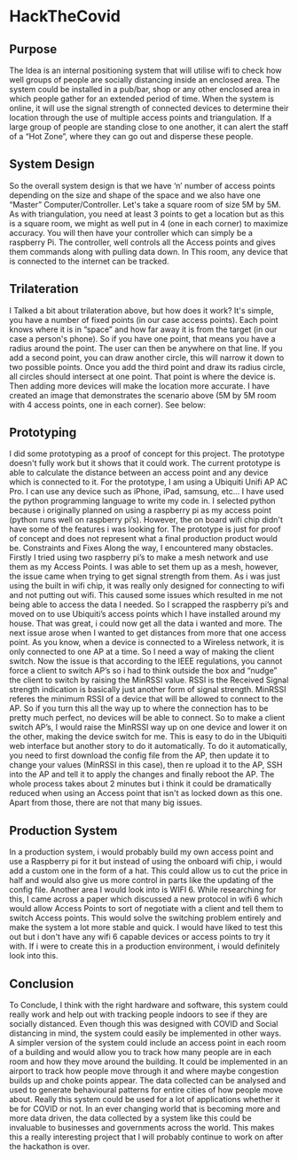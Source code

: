 # HackTheCovid
## Purpose
The Idea is an internal positioning system that will utilise wifi to check how well groups of people are socially distancing inside an enclosed area. The system could be installed in a pub/bar, shop or any other enclosed area in which people gather for an extended period of time. When the system is online, it will use the signal strength of connected devices to determine their location through the use of multiple access points and triangulation. If a large group of people are standing close to one another, it can alert the staff of a “Hot Zone”, where they can go out and disperse these people.

## System Design
So the overall system design is that we have ‘n’ number of access points depending on the size and shape of the space and we also have one “Master” Computer/Controller. Let's take a square room of size 5M by 5M. As with triangulation, you need at least 3 points to get a location but as this is a square room, we might as well put in 4 (one in each corner) to maximize accuracy. You will then have your controller which can simply be a raspberry Pi. The controller, well controls all the Access points and gives them commands along with pulling data down. In This room, any device that is connected to the internet can be tracked. 

## Trilateration
I Talked a bit about trilateration above, but how does it work? It's simple, you have a number of fixed points (in our case access points). Each point knows where it is in “space” and how far away it is from the target (in our case a person's phone). So if you have one point, that means you have a radius around the point. The user can then be anywhere on that line. If you add a second point, you can draw another circle, this will narrow it down to two possible points. Once you add the third point and draw its radius circle, all circles should intersect at one point. That point is where the device is. Then adding more devices will make the location more accurate. I have created an image that demonstrates the scenario above (5M by 5M room with 4 access points, one in each corner). See below:

## Prototyping
I did some prototyping as a proof of concept for this project. The prototype doesn't fully work but it shows that it could work. The current prototype is able to calculate the distance between an access point and any device which is connected to it. For the prototype, I am using a Ubiquiti Unifi AP AC Pro. I can use any device such as iPhone, iPad, samsung, etc… I have used the python programming language to write my code in. I selected python because i originally planned on using a raspberry pi as my access point (python runs well on raspberry pi’s). However, the on board wifi chip didn't have some of the features i was looking for. The prototype is just for proof of concept and does not represent what a final production product would be.
Constraints and Fixes
Along the way, I encountered many obstacles. Firstly I tried using two raspberry pi’s to make a mesh network and use them as my Access Points. I was able to set them up as a mesh, however, the issue came when trying to get signal strength from them. As i was just using the built in wifi chip, it was really only designed for connecting to wifi and not putting out wifi. This caused some issues which resulted in me not being able to access the data I needed. So I scrapped the raspberry pi’s and moved on to use Ubiquiti’s access points which I have installed around my house. That was great, i could now get all the data i wanted and more. The next issue arose when I wanted to get distances from more that one access point. As you know, when a device is connected to a Wireless network, it is only connected to one AP at a time. So I need a way of making the client switch. Now the issue is that according to the IEEE regulations, you cannot force a client to switch AP’s so i had to think outside the box and “nudge” the client to switch by raising the MinRSSI value. RSSI is the Received Signal strength indication is basically just another form of signal strength. MinRSSI referes the minimum RSSI of a device that will be allowed to connect to the AP. So if you turn this all the way up to where the connection has to be pretty much perfect, no devices will be able to connect. So to make a client switch AP’s, I would raise the MinRSSI way up on one device and lower it on the other, making the device switch for me. This is easy to do in the Ubiquiti web interface but another story to do it automatically. To do it automatically, you need to first download the config file from the AP, then update it to change your values (MinRSSI in this case), then re upload it to the AP, SSH into the AP and tell it to apply the changes and finally reboot the AP. The whole process takes about 2 minutes but i think it could be dramatically reduced when using an Access point that isn't as locked down as this one. Apart from those, there are not that many big issues.


## Production System
In a production system, i would probably build my own access point and use a Raspberry pi for it but instead of using the onboard wifi chip, i would add a custom one in the form of a hat. This could allow us to cut the price in half and would also give us more control in parts like the updating of the config file. Another area I would look into is WIFI 6. While researching for this, I came across a paper which discussed a new protocol in wifi 6 which would allow Access Points to sort of negotiate with a client and tell them to switch Access points. This would solve the switching problem entirely and make the system a lot more stable and quick. I would have liked to test this out but i don't have any wifi 6 capable devices or access points to try it with. If i were to create this in a production environment, i would definitely look into this.

## Conclusion
To Conclude, I think with the right hardware and software, this system could really work and help out with tracking people indoors to see if they are socially distanced. Even though this was designed with COVID and Social distancing in mind, the system could easily be implemented in other ways. A simpler version of the system could include an access point in each room of a building and would allow you to track how many people are in each room and how they move around the building. It could be implemented in an airport to track how people move through it and where maybe congestion builds up and choke points appear. The data collected can be analysed and used to generate behavioural patterns for entire cities of how people move about. Really this system could be used for a lot of applications whether it be for COVID or not. In an ever changing world that is becoming more and more data driven, the data collected by a system like this could be invaluable to businesses and governments across the world. This makes this a really interesting project that I will probably continue to work on after the hackathon is over.

